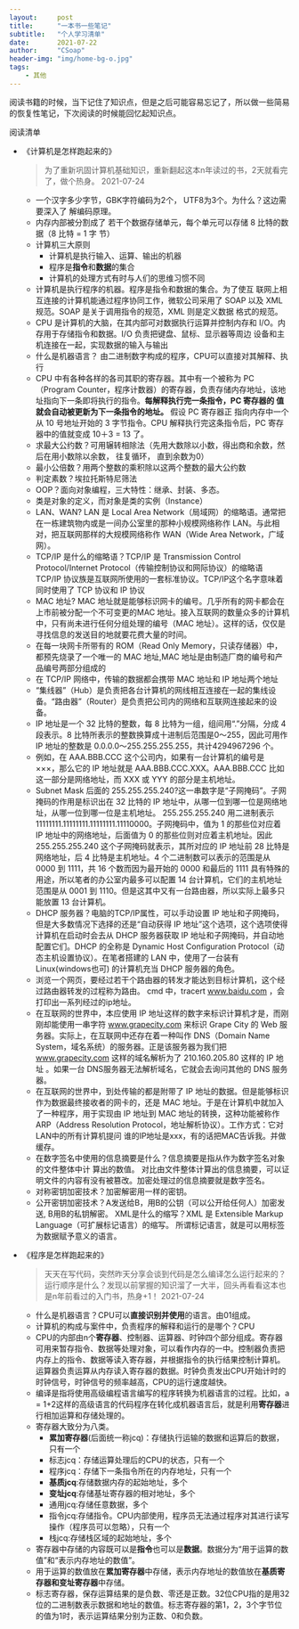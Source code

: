 ```yaml
---
layout:     post
title:      "一本书一些笔记"
subtitle:   "个人学习清单"
date:       2021-07-22
author:     "CSoap"
header-img: "img/home-bg-o.jpg"
tags:
    - 其他
---
```


阅读书籍的时候，当下记住了知识点，但是之后可能容易忘记了，所以做一些简易的恢复性笔记，下次阅读的时候能回忆起知识点。

阅读清单
- 《计算机是怎样跑起来的》
	> 为了重新巩固计算机基础知识，重新翻起这本n年读过的书，2天就看完了，做个热身。 2021-07-24
	- 一个汉字多少字节，GBK字符编码为2个， UTF8为3个。为什么？这边需要深入了
	解编码原理。
	- 内存内部被分割成了
若干个数据存储单元，每个单元可以存储 8 比特的数据（8 比特 = 1 字
节）
	- 计算机三大原则
		- 计算机是执行输入、运算、输出的机器
		- 程序是**指令**和**数据**的集合
		- 计算机的处理方式有时与人们的思维习惯不同
	- 计算机是执行程序的机器。程序是指令和数据的集合。为了使互
联网上相互连接的计算机能通过程序协同工作，微软公司采用了 SOAP
以及 XML 规范。SOAP 是关于调用指令的规范，XML 则是定义数据
格式的规范。
	- CPU 是计算机的大脑，在其内部可对数据执行运算并控制内存和
I/O。内存用于存储指令和数据。I/O 负责把键盘、鼠标、显示器等周边
设备和主机连接在一起，实现数据的输入与输出
	- 什么是机器语言？ 由二进制数字构成的程序，CPU可以直接对其解释、执行
	- CPU 中有各种各样的各司其职的寄存器。其中有一个被称为 PC
（Program Counter，程序计数器）的寄存器，负责存储内存地址，该地
址指向下一条即将执行的指令。**每解释执行完一条指令，PC 寄存器的
值就会自动被更新为下一条指令的地址。** 假设 PC 寄存器正
指向内存中一个从 10 号地址开始的 3 字节指令。CPU 解释执行完这条指令后，PC 寄存器中的值就变成 10＋3 = 13 了。
	- 求最大公约数？可用辗转相除法（先用大数除以小数，得出商和余数，然后在用小数除以余数， 往复循环， 直到余数为0）
	- 最小公倍数？用两个整数的乘积除以这两个整数的最大公约数
	- 判定素数？埃拉托斯特尼筛法
	- OOP？面向对象编程，三大特性：继承、封装、多态。
	- 类是对象的定义，而对象是类的实例（Instance）
	- LAN、WAN? LAN 是 Local Area Network（局域网）的缩略语。通常把在一栋建筑物内或是一间办公室里的那种小规模网络称作 LAN。与此相对，把互联网那样的大规模网络称作 WAN（Wide Area Network，广域网）。
	- TCP/IP 是什么的缩略语？TCP/IP 是 Transmission Control Protocol/Internet
Protocol（传输控制协议和网际协议）的缩略语 TCP/IP 协议族是互联网所使用的一套标准协议。TCP/IP这个名字意味着同时使用了 TCP 协议和 IP 协议
	- MAC 地址? MAC 地址就是能够标识网卡的编号。几乎所有的网卡都会在上市前被分配一个不可变更的MAC 地址。接入互联网的数量众多的计算机中，只有尚未进行任何分组处理的编号（MAC 地址）。这样的话，仅仅是寻找信息的发送目的地就要花费大量的时间。
	- 在每一块网卡所带有的 ROM（Read Only Memory，只读存储器）中，都预先烧录了一个唯一的 MAC 地址,MAC 地址是由制造厂商的编号和产品编号两部分组成的
	- 在 TCP/IP 网络中，传输的数据都会携带 MAC 地址和 IP 地址两个地址
	- “集线器”（Hub）是负责把各台计算机的网线相互连接在一起的集线设备。“路由器”（Router）是负责把公司内的网络和互联网连接起来的设备。
	- IP 地址是一个 32 比特的整数，每 8 比特为一组，组间用“.”分隔，分成 4 段表示。8 比特所表示的整数换算成十进制后范围是0～255，因此可用作 IP 地址的整数是 0.0.0.0～255.255.255.255，共计4294967296 个。
	- 例如，在 AAA.BBB.CCC 这个公司内，如果有一台计算机的编号是 ×××，那么它的 IP 地址就是 AAA.BBB.CCC.XXX。AAA.BBB.CCC 比如这一部分是网络地址，而 XXX 或 YYY 的部分是主机地址。
	- Subnet Mask 后面的 255.255.255.240?这一串数字是“子网掩码”。子网掩码的作用是标识出在 32 比特的 IP 地址中，从哪一位到哪一位是网络地址，从哪一位到哪一位是主机地址。 255.255.255.240 用二进制表示11111111.11111111.11111111.11110000。子网掩码中，值为 1 的那些位对应着 IP 地址中的网络地址，后面值为 0 的那些位则对应着主机地址。因此 255.255.255.240 这个子网掩码就表示，其所对应的 IP 地址前 28 比特是网络地址，后 4 比特是主机地址。4 个二进制数可以表示的范围是从 0000 到 1111，共 16 个数而因为最开始的 0000 和最后的 1111 具有特殊的用途，所以笔者的办公室内最多可以配置 14 台计算机，它们的主机地址范围是从 0001 到 1110。但是这其中又有一台路由器，所以实际上最多只能放置 13 台计算机。
	- DHCP 服务器？电脑的TCP/IP属性，可以手动设置 IP 地址和子网掩码，但是大多数情况下选择的还是“自动获得 IP 地址”这个选项，这个选项使得计算机在启动时会去从 DHCP 服务器获取 IP 地址和子网掩码，并自动地配置它们。DHCP 的全称是 Dynamic Host Configuration Protocol（动态主机设置协议）。在笔者搭建的 LAN 中，使用了一台装有 Linux(windows也可) 的计算机充当 DHCP 服务器的角色。
	- 浏览一个网页，要经过若干个路由器的转发才能达到目标计算机，这个经过路由器转发的过程称为路由。 cmd 中，tracert www.baidu.com ，会打印出一系列经过的ip地址。
	- 在互联网的世界中，本应使用 IP 地址这样的数字来标识计算机才是，而刚刚却能使用一串字符 www.grapecity.com 来标识 Grape City 的 Web 服务器。实际上，在互联网中还存在着一种叫作 DNS（Domain Name System，域名系统）的服务器。正是该服务器为我们把 www.grapecity.com 这样的域名解析为了 210.160.205.80 这样的 IP 地址 。如果一台 DNS服务器无法解析域名，它就会去询问其他的 DNS 服务器。
	- 在互联网的世界中，到处传输的都是附带了 IP 地址的数据。但是能够标识作为数据最终接收者的网卡的，还是 MAC 地址。于是在计算机中就加入了一种程序，用于实现由 IP 地址到 MAC 地址的转换，这种功能被称作 ARP（Address Resolution Protocol，地址解析协议）。工作方式：它对LAN中的所有计算机提问 谁的IP地址是xxx，有的话把MAC告诉我。并做缓存。
	- 在数字签名中使用的信息摘要是什么？信息摘要是指从作为数字签名对象的文件整体中计
算出的数值。 对比由文件整体计算出的信息摘要，可以证明文件的内容有没有被篡改。加密处理过的信息摘要就是数字签名。
	- 对称密钥加密技术？加密解密用一样的密钥。
	- 公开密钥加密技术？A发送给B，用B的公钥（可以公开给任何人）加密发送, B用B的私钥解密。
	XML是什么的缩写？XML 是 Extensible Markup Language（可扩展标记语言）的缩写。 所谓标记语言，就是可以用标签为数据赋予意义的语言。


- 《程序是怎样跑起来的》
	> 天天在写代码，突然昨天分享会谈到代码是怎么编译怎么运行起来的？运行顺序是什么？发现以前掌握的知识溜了一大半，回头再看看这本也是n年前看过的入门书，热身+1！ 2021-07-24
	- 什么是机器语言？CPU可以**直接识别并使用**的语言。由01组成。
	- 计算机的构成与案件中，负责程序的解释和运行的是哪个？CPU
	- CPU的内部由n个**寄存器**、控制器、运算器、时钟四个部分组成。寄存器可用来暂存指令、数据等处理对象，可以看作内存的一中。控制器负责把内存上的指令、数据等读入寄存器，并根据指令的执行结果控制计算机。运算器负责运算从内存读入寄存器的数据。时钟负责发出CPU开始计时的时钟信号，时钟信号的频率越高，CPU的运行速度越快。
	- 编译是指将使用高级编程语言编写的程序转换为机器语言的过程。比如，a = 1+2这样的高级语言的代码程序在转化成机器语言后，就是利用**寄存器**进行相加运算和存储处理的。
	- 寄存器大致分为八类。
		- **累加寄存器**(后面统一称jcq)：存储执行运输的数据和运算后的数据，只有一个
		- 标志jcq：存储运算处理后的CPU的状态，只有一个
		- 程序jcq：存储下一条指令所在的内存地址，只有一个
		- **基质jcq**:存储数据内存的起始地址，多个
		- **变址jcq**:存储基址寄存器的相对地址，多个
		- 通用jcq:存储任意数据，多个
		- 指令jcq:存储指令。CPU内部使用，程序员无法通过程序对其进行读写操作（程序员可以忽略），只有一个
		- 栈jcq:存储栈区域的起始地址，多个
	- 寄存器中存储的内容既可以是**指令**也可以是**数据**。数据分为“用于运算的数值”和“表示内存地址的数值”。
	- 用于运算的数值放在**累加寄存器**中存储，表示内存地址的数值放在**基质寄存器和变址寄存器**中存储。
	- 标志寄存器，保存运算结果的是负数、零还是正数。32位CPU指的是用32位的二进制数表示数据和地址的数值。标志寄存器的第1，2，3个字节位的值为1时，表示运算结果分别为正数、0和负数。

